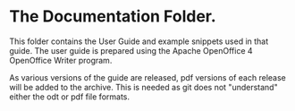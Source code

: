 # The Documentation Folder.

This folder contains the User Guide and example snippets used in that guide.
The user guide is prepared using the Apache OpenOffice 4 OpenOffice Writer
program.

As various versions of the guide are released, pdf versions of each release will
be added to the archive. This is needed as git does not "understand" either the
odt or pdf file formats.
